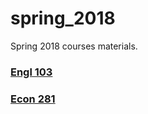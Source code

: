 # spring_2018
Spring 2018 courses materials. 

### [Engl 103](https://github.com/boyuandong/spring_2018/tree/main/2018%20Spring/ENGL103)  
### [Econ 281](https://github.com/boyuandong/spring_2018/tree/main/2018%20Spring/Econ281)  
